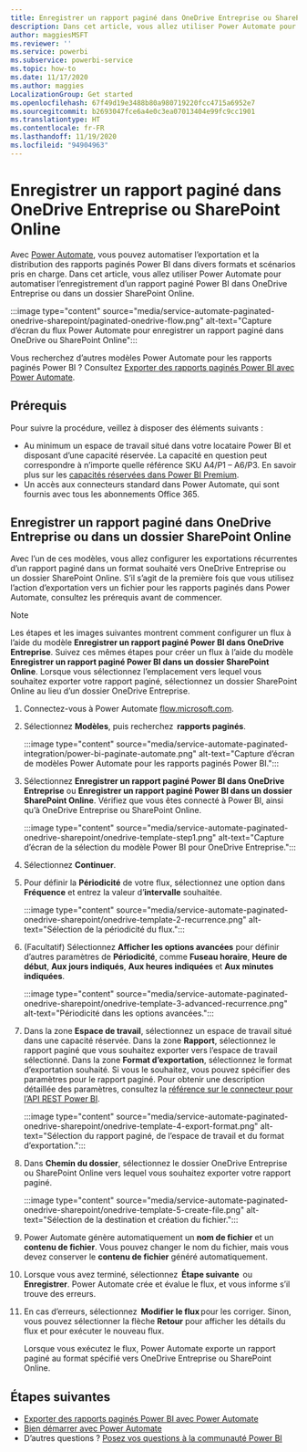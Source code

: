 ```yaml
---
title: Enregistrer un rapport paginé dans OneDrive Entreprise ou SharePoint Online
description: Dans cet article, vous allez utiliser Power Automate pour automatiser l’enregistrement d’un rapport paginé Power BI dans OneDrive Entreprise ou dans un dossier SharePoint Online.
author: maggiesMSFT
ms.reviewer: ''
ms.service: powerbi
ms.subservice: powerbi-service
ms.topic: how-to
ms.date: 11/17/2020
ms.author: maggies
LocalizationGroup: Get started
ms.openlocfilehash: 67f49d19e3488b80a980719220fcc4715a6952e7
ms.sourcegitcommit: b2693047fce6a4e0c3ea07013404e99fc9cc1901
ms.translationtype: HT
ms.contentlocale: fr-FR
ms.lasthandoff: 11/19/2020
ms.locfileid: "94904963"
---
```

# <a name="save-a-paginated-report-to-onedrive-for-business-or-sharepoint-online"></a>Enregistrer un rapport paginé dans OneDrive Entreprise ou SharePoint Online

Avec [Power Automate](/power-automate/getting-started), vous pouvez automatiser l’exportation et la distribution des rapports paginés Power BI dans divers formats et scénarios pris en charge. Dans cet article, vous allez utiliser Power Automate pour automatiser l’enregistrement d’un rapport paginé Power BI dans OneDrive Entreprise ou dans un dossier SharePoint Online.

:::image type="content" source="media/service-automate-paginated-onedrive-sharepoint/paginated-onedrive-flow.png" alt-text="Capture d’écran du flux Power Automate pour enregistrer un rapport paginé dans OneDrive ou SharePoint Online":::

Vous recherchez d’autres modèles Power Automate pour les rapports paginés Power BI ? Consultez [Exporter des rapports paginés Power BI avec Power Automate](service-automate-paginated-integration.md). 

## <a name="prerequisites"></a>Prérequis  

Pour suivre la procédure, veillez à disposer des éléments suivants :

- Au minimum un espace de travail situé dans votre locataire Power BI et disposant d’une capacité réservée. La capacité en question peut correspondre à n’importe quelle référence SKU A4/P1 – A6/P3. En savoir plus sur les [capacités réservées dans Power BI Premium](../admin/service-premium-what-is.md).
- Un accès aux connecteurs standard dans Power Automate, qui sont fournis avec tous les abonnements Office 365.

## <a name="save-a-paginated-report-to-onedrive-for-business-or-a-sharepoint-online-folder"></a>Enregistrer un rapport paginé dans OneDrive Entreprise ou dans un dossier SharePoint Online 

Avec l’un de ces modèles, vous allez configurer les exportations récurrentes d’un rapport paginé dans un format souhaité vers OneDrive Entreprise ou un dossier SharePoint Online. S’il s’agit de la première fois que vous utilisez l’action d’exportation vers un fichier pour les rapports paginés dans Power Automate, consultez les prérequis avant de commencer. 

> [!NOTE]
> Les étapes et les images suivantes montrent comment configurer un flux à l’aide du modèle **Enregistrer un rapport paginé Power BI dans OneDrive Entreprise**. Suivez ces mêmes étapes pour créer un flux à l’aide du modèle **Enregistrer un rapport paginé Power BI dans un dossier SharePoint Online**. Lorsque vous sélectionnez l’emplacement vers lequel vous souhaitez exporter votre rapport paginé, sélectionnez un dossier SharePoint Online au lieu d’un dossier OneDrive Entreprise. 

1. Connectez-vous à Power Automate [flow.microsoft.com](https://flow.microsoft.com/). 
1. Sélectionnez **Modèles**, puis recherchez  **rapports paginés**. 

    :::image type="content" source="media/service-automate-paginated-integration/power-bi-paginate-automate.png" alt-text="Capture d’écran de modèles Power Automate pour les rapports paginés Power BI.":::

1. Sélectionnez **Enregistrer un rapport paginé Power BI dans OneDrive Entreprise** ou **Enregistrer un rapport paginé Power BI dans un dossier SharePoint Online**. Vérifiez que vous êtes connecté à Power BI, ainsi qu’à OneDrive Entreprise ou SharePoint Online.

    :::image type="content" source="media/service-automate-paginated-onedrive-sharepoint/onedrive-template-step1.png" alt-text="Capture d’écran de la sélection du modèle Power BI pour OneDrive Entreprise.":::
1. Sélectionnez **Continuer**.  


1. Pour définir la **Périodicité** de votre flux, sélectionnez une option dans **Fréquence** et entrez la valeur d’**intervalle** souhaitée.

    :::image type="content" source="media/service-automate-paginated-onedrive-sharepoint/onedrive-template-2-recurrence.png" alt-text="Sélection de la périodicité du flux.":::

1. (Facultatif) Sélectionnez **Afficher les options avancées** pour définir d’autres paramètres de **Périodicité**, comme **Fuseau horaire**, **Heure de début**, **Aux jours indiqués**, **Aux heures indiquées** et **Aux minutes indiquées**.  

    :::image type="content" source="media/service-automate-paginated-onedrive-sharepoint/onedrive-template-3-advanced-recurrence.png" alt-text="Périodicité dans les options avancées.":::

1. Dans la zone **Espace de travail**, sélectionnez un espace de travail situé dans une capacité réservée. Dans la zone **Rapport**, sélectionnez le rapport paginé que vous souhaitez exporter vers l’espace de travail sélectionné. Dans la zone **Format d’exportation**, sélectionnez le format d’exportation souhaité. Si vous le souhaitez, vous pouvez spécifier des paramètres pour le rapport paginé. Pour obtenir une description détaillée des paramètres, consultez la [référence sur le connecteur pour l’API REST Power BI](/connectors/powerbi/#export-to-file-for-paginated-reports).  

    :::image type="content" source="media/service-automate-paginated-onedrive-sharepoint/onedrive-template-4-export-format.png" alt-text="Sélection du rapport paginé, de l’espace de travail et du format d’exportation.":::

1. Dans **Chemin du dossier**, sélectionnez le dossier OneDrive Entreprise ou SharePoint Online vers lequel vous souhaitez exporter votre rapport paginé.

    :::image type="content" source="media/service-automate-paginated-onedrive-sharepoint/onedrive-template-5-create-file.png" alt-text="Sélection de la destination et création du fichier.":::

1. Power Automate génère automatiquement un **nom de fichier** et un **contenu de fichier**. Vous pouvez changer le nom du fichier, mais vous devez conserver le **contenu de fichier** généré automatiquement. 

1. Lorsque vous avez terminé, sélectionnez  **Étape suivante**  ou **Enregistrer**. Power Automate crée et évalue le flux, et vous informe s’il trouve des erreurs. 

1. En cas d’erreurs, sélectionnez  **Modifier le flux** pour les corriger. Sinon, vous pouvez sélectionner la flèche **Retour** pour afficher les détails du flux et pour exécuter le nouveau flux. 

    Lorsque vous exécutez le flux, Power Automate exporte un rapport paginé au format spécifié vers OneDrive Entreprise ou SharePoint Online.  

## <a name="next-steps"></a>Étapes suivantes

- [Exporter des rapports paginés Power BI avec Power Automate](service-automate-paginated-integration.md)
- [Bien démarrer avec Power Automate](/power-automate/getting-started/)
- D’autres questions ? [Posez vos questions à la communauté Power BI](https://community.powerbi.com/)
